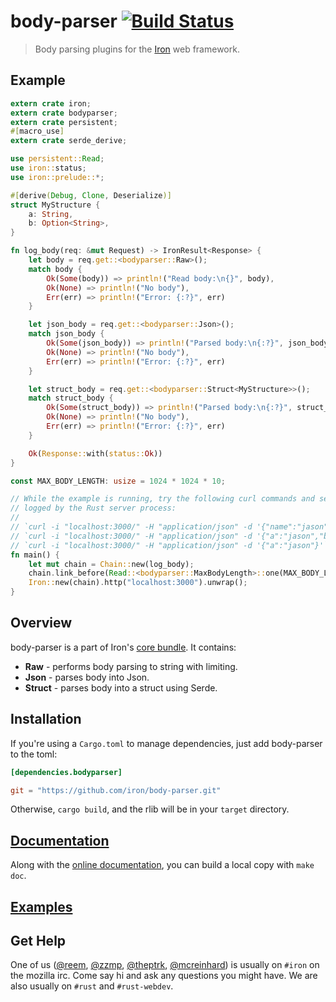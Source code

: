 body-parser [![Build Status](https://secure.travis-ci.org/iron/body-parser.png?branch=master)](https://travis-ci.org/iron/body-parser)
====

> Body parsing plugins for the [Iron](https://github.com/iron/iron) web framework.

## Example

```rust
extern crate iron;
extern crate bodyparser;
extern crate persistent;
#[macro_use]
extern crate serde_derive;

use persistent::Read;
use iron::status;
use iron::prelude::*;

#[derive(Debug, Clone, Deserialize)]
struct MyStructure {
    a: String,
    b: Option<String>,
}

fn log_body(req: &mut Request) -> IronResult<Response> {
    let body = req.get::<bodyparser::Raw>();
    match body {
        Ok(Some(body)) => println!("Read body:\n{}", body),
        Ok(None) => println!("No body"),
        Err(err) => println!("Error: {:?}", err)
    }

    let json_body = req.get::<bodyparser::Json>();
    match json_body {
        Ok(Some(json_body)) => println!("Parsed body:\n{:?}", json_body),
        Ok(None) => println!("No body"),
        Err(err) => println!("Error: {:?}", err)
    }

    let struct_body = req.get::<bodyparser::Struct<MyStructure>>();
    match struct_body {
        Ok(Some(struct_body)) => println!("Parsed body:\n{:?}", struct_body),
        Ok(None) => println!("No body"),
        Err(err) => println!("Error: {:?}", err)
    }

    Ok(Response::with(status::Ok))
}

const MAX_BODY_LENGTH: usize = 1024 * 1024 * 10;

// While the example is running, try the following curl commands and see how they are
// logged by the Rust server process:
//
// `curl -i "localhost:3000/" -H "application/json" -d '{"name":"jason","age":"2"}'`
// `curl -i "localhost:3000/" -H "application/json" -d '{"a":"jason","b":"2"}'`
// `curl -i "localhost:3000/" -H "application/json" -d '{"a":"jason"}'`
fn main() {
    let mut chain = Chain::new(log_body);
    chain.link_before(Read::<bodyparser::MaxBodyLength>::one(MAX_BODY_LENGTH));
    Iron::new(chain).http("localhost:3000").unwrap();
}
```

## Overview

body-parser is a part of Iron's [core bundle](https://github.com/iron/core). It contains:

* **Raw** - performs body parsing to string with limiting.
* **Json** - parses body into Json.
* **Struct** - parses body into a struct using Serde.

## Installation

If you're using a `Cargo.toml` to manage dependencies, just add body-parser to the toml:

```toml
[dependencies.bodyparser]

git = "https://github.com/iron/body-parser.git"
```

Otherwise, `cargo build`, and the rlib will be in your `target` directory.

## [Documentation](https://docs.rs/bodyparser/)

Along with the [online documentation](https://docs.rs/bodyparser/),
you can build a local copy with `make doc`.

## [Examples](/examples)

## Get Help

One of us ([@reem](https://github.com/reem/), [@zzmp](https://github.com/zzmp/),
[@theptrk](https://github.com/theptrk/), [@mcreinhard](https://github.com/mcreinhard))
is usually on `#iron` on the mozilla irc. Come say hi and ask any questions you might have.
We are also usually on `#rust` and `#rust-webdev`.
